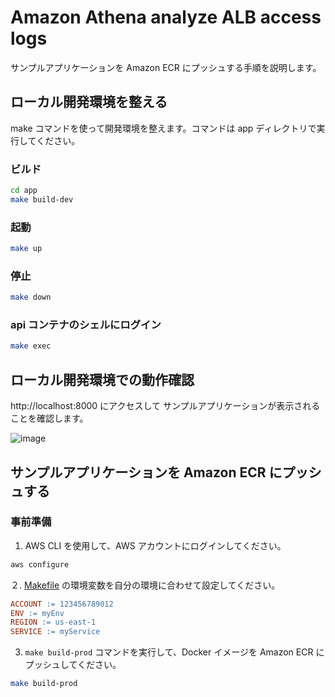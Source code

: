 # Amazon Athena analyze ALB access logs

サンプルアプリケーションを Amazon ECR にプッシュする手順を説明します。

## ローカル開発環境を整える

make コマンドを使って開発環境を整えます。コマンドは app ディレクトリで実行してください。

### ビルド

```bash
cd app
make build-dev
```

### 起動

```bash
make up
```

### 停止

```bash
make down
```

### api コンテナのシェルにログイン

```bash
make exec
```

## ローカル開発環境での動作確認

http://localhost:8000 にアクセスして サンプルアプリケーションが表示されることを確認します。

![image](https://user-images.githubusercontent.com/44653717/235288684-117dafba-95e2-4180-a52a-a66efa0d221f.png)

## サンプルアプリケーションを Amazon ECR にプッシュする

### 事前準備

1. AWS CLI を使用して、AWS アカウントにログインしてください。

```bash
aws configure
```

２. [Makefile](Makefile) の環境変数を自分の環境に合わせて設定してください。

```Makefile
ACCOUNT := 123456789012
ENV := myEnv
REGION := us-east-1
SERVICE := myService
```

3. `make build-prod` コマンドを実行して、Docker イメージを Amazon ECR にプッシュしてください。

```bash
make build-prod
```

